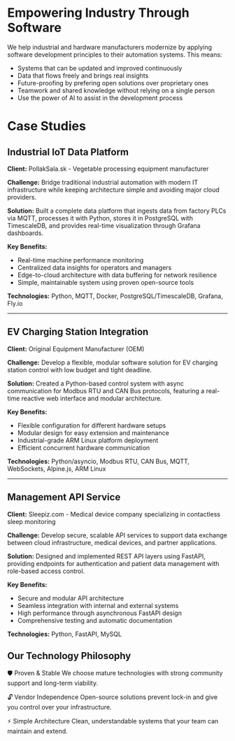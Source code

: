 # **Empowering Industry Through Software**

We help industrial and hardware manufacturers modernize by applying software development principles to their automation systems. This means:
- Systems that can be updated and improved continuously
- Data that flows freely and brings real insights
- Future-proofing by prefering open solutions over proprietary ones
- Teamwork and shared knowledge without relying on a single person
- Use the power of AI to assist in the development process

# Case Studies

## **Industrial IoT Data Platform**
**Client:** PollakSala.sk - Vegetable processing equipment manufacturer

**Challenge:** Bridge traditional industrial automation with modern IT infrastructure while keeping architecture simple and avoiding major cloud providers.

**Solution:** Built a complete data platform that ingests data from factory PLCs via MQTT, processes it with Python, stores it in PostgreSQL with TimescaleDB, and provides real-time visualization through Grafana dashboards.

**Key Benefits:**
- Real-time machine performance monitoring
- Centralized data insights for operators and managers
- Edge-to-cloud architecture with data buffering for network resilience
- Simple, maintainable system using proven open-source tools

**Technologies:** Python, MQTT, Docker, PostgreSQL/TimescaleDB, Grafana, Fly.io

---

## **EV Charging Station Integration**
**Client:** Original Equipment Manufacturer (OEM)

**Challenge:** Develop a flexible, modular software solution for EV charging station control with low budget and tight deadline.

**Solution:** Created a Python-based control system with async communication for Modbus RTU and CAN Bus protocols, featuring a real-time reactive web interface and modular architecture.

**Key Benefits:**
- Flexible configuration for different hardware setups
- Modular design for easy extension and maintenance
- Industrial-grade ARM Linux platform deployment
- Efficient concurrent hardware communication

**Technologies:** Python/asyncio, Modbus RTU, CAN Bus, MQTT, WebSockets, Alpine.js, ARM Linux

---

## **Management API Service**
**Client:** Sleepiz.com - Medical device company specializing in contactless sleep monitoring

**Challenge:** Develop secure, scalable API services to support data exchange between cloud infrastructure, medical devices, and partner applications.

**Solution:** Designed and implemented REST API layers using FastAPI, providing endpoints for authentication and patient data management with role-based access control.

**Key Benefits:**
- Secure and modular API architecture
- Seamless integration with internal and external systems
- High performance through asynchronous FastAPI design
- Comprehensive testing and automatic documentation

**Technologies:** Python, FastAPI, MySQL

## Our Technology Philosophy
🛡️ Proven & Stable
We choose mature technologies with strong community support and long-term viability.

🔓 Vendor Independence
Open-source solutions prevent lock-in and give you control over your infrastructure.

⚡ Simple Architecture
Clean, understandable systems that your team can maintain and extend.